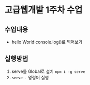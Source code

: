 # 고급웹개발 1주차 수업

## 수업내용
- hello World console.log()로 찍어보기

## 실행방법

1. serve를 Global로 설치 `npm i -g serve`
2. `serve .` 명령어 실행